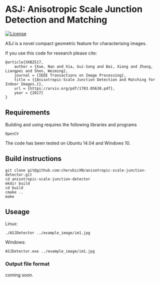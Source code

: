 # ASJ: Anisotropic Scale Junction Detection and Matching

[![License](https://img.shields.io/badge/license-GPLv3-blue.svg)](LICENSE)

ASJ is a novel compact geometric feature for characterising images. 

If you use this code for research please cite:

	@article{XXBZS17,
		author = {Xue, Nan and Xia, Gui-Song and Bai, Xiang and Zhang, Liangpei and Shen, Weiming},
		journal = {IEEE Transactions on Image Processing},		
		title = {{Anisotropic-Scale Junction Detection and Matching for Indoor Images.}},
		url = {https://arxiv.org/pdf/1703.05630.pdf},
		year = {2017}
	}

## Requirements

Building and using requires the following libraries and programs

    OpenCV

The code has been tested on Ubuntu 14.04 and Windows 10.


## Build instructions

```
git clone git@github.com:cherubicXN/anisotropic-scale-junction-detector.git
cd anisotropic-scale-junction-detector
mkdir build
cd build
cmake ..
make
```
## Useage

Linux:
```
./ASJDetector ../example_image/im1.jpg
```

Windows:
```
ASJDetector.exe ../example_image/im1.jpg
```

### Output file format

coming soon.
